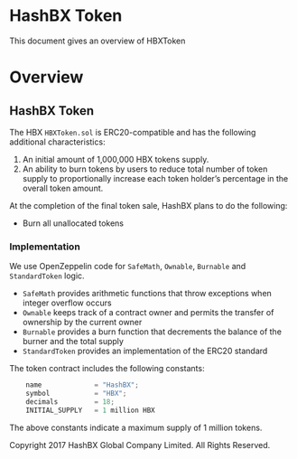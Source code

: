# HashBX Token

This document gives an overview of HBXToken

# Overview

## HashBX Token

The HBX `HBXToken.sol` is ERC20-compatible and has the following additional characteristics:

1. An initial amount of 1,000,000 HBX tokens supply.
2. An ability to burn tokens by users to reduce total number of token supply to proportionally increase each token holder’s percentage in the overall token amount.

At the completion of the final token sale, HashBX plans to do the following:

- Burn all unallocated tokens

### Implementation

We use OpenZeppelin code for `SafeMath`, `Ownable`, `Burnable` and `StandardToken` logic.

* `SafeMath` provides arithmetic functions that throw exceptions when integer overflow occurs
* `Ownable` keeps track of a contract owner and permits the transfer of ownership by the current owner
* `Burnable` provides a burn function that decrements the balance of the burner and the total supply
* `StandardToken` provides an implementation of the ERC20 standard

The token contract includes the following constants:

```javascript
    name             = "HashBX";
    symbol           = "HBX";
    decimals         = 18;
    INITIAL_SUPPLY   = 1 million HBX
```

The above constants indicate a maximum supply of 1 million tokens.


Copyright 2017 HashBX Global Company Limited. All Rights Reserved.